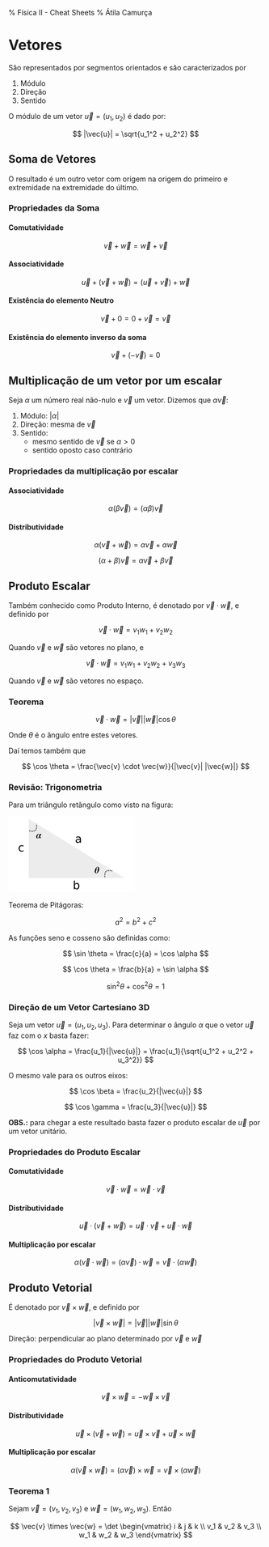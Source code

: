 % Física II - Cheat Sheets
% Átila Camurça

# Vetores

São representados por segmentos orientados e são caracterizados por

1. Módulo
1. Direção
1. Sentido

O módulo de um vetor $\vec{u} = (u_1, u_2)$ é dado por:

$$
|\vec{u}| = \sqrt{u_1^2 + u_2^2}
$$

## Soma de Vetores

O resultado é um outro vetor com origem na origem do primeiro e extremidade
na extremidade do último.

### Propriedades da Soma

#### Comutatividade

$$
\vec{v} + \vec{w} = \vec{w} + \vec{v}
$$

#### Associatividade

$$
\vec{u} + (\vec{v} + \vec{w}) = (\vec{u} + \vec{v}) + \vec{w}
$$

#### Existência do elemento Neutro

$$
\vec{v} + 0 = 0 + \vec{v} = \vec{v}
$$

#### Existência do elemento inverso da soma

$$
\vec{v} + (-\vec{v}) = 0
$$

## Multiplicação de um vetor por um escalar

Seja $\alpha$ um número real não-nulo e $\vec{v}$ um vetor. Dizemos que $\alpha \vec{v}$:

1. Módulo: $|\alpha|$
2. Direção: mesma de $\vec{v}$
3. Sentido:
	* mesmo sentido de $\vec{v}$ se $\alpha > 0$
	* sentido oposto caso contrário

### Propriedades da multiplicação por escalar

#### Associatividade

$$
\alpha (\beta \vec{v}) = (\alpha \beta) \vec{v}
$$

#### Distributividade

$$
\alpha (\vec{v} + \vec{w}) = \alpha \vec{v} + \alpha \vec{w}
$$

$$
(\alpha + \beta) \vec{v} = \alpha \vec{v} + \beta \vec{v}
$$

## Produto Escalar

Também conhecido como Produto Interno, é denotado por $\vec{v} \cdot \vec{w}$, e
definido por

$$
\vec{v} \cdot \vec{w} = v_1 w_1 + v_2 w_2
$$

Quando $\vec{v}$ e $\vec{w}$ são vetores no plano, e

$$
\vec{v} \cdot \vec{w} = v_1 w_1 + v_2 w_2 + v_3 w_3
$$

Quando $\vec{v}$ e $\vec{w}$ são vetores no espaço.

### Teorema

$$
\vec{v} \cdot \vec{w} = |\vec{v}| |\vec{w}| \cos \theta
$$

Onde $\theta$ é o ângulo entre estes vetores.

Daí temos também que

$$
\cos \theta = \frac{\vec{v} \cdot \vec{w}}{|\vec{v}| |\vec{w}|}
$$

### Revisão: Trigonometria

Para um triângulo retângulo como visto na figura:

![Triângulo Retângulo](img/triangulo-retangulo.jpg "Triângulo Retângulo")

Teorema de Pitágoras:

$$
a^2 = b^2 + c^2
$$

As funções seno e cosseno são definidas como:

$$
\sin \theta = \frac{c}{a} = \cos \alpha
$$

$$
\cos \theta = \frac{b}{a} = \sin \alpha
$$

$$
\sin^2 \theta + \cos^2 \theta = 1
$$

### Direção de um Vetor Cartesiano 3D

Seja um vetor $\vec{u} = (u_1, u_2, u_3)$. Para determinar o ângulo $\alpha$ que
o vetor $\vec{u}$ faz com o $x$ basta fazer:

$$
\cos \alpha = \frac{u_1}{|\vec{u}|} = \frac{u_1}{\sqrt{u_1^2 + u_2^2 + u_3^2}}
$$

O mesmo vale para os outros eixos:

$$
\cos \beta = \frac{u_2}{|\vec{u}|}
$$

$$
\cos \gamma = \frac{u_3}{|\vec{u}|}
$$

**OBS.:** para chegar a este resultado basta fazer o produto escalar de $\vec{u}$
por um vetor unitário.

### Propriedades do Produto Escalar

#### Comutatividade

$$
\vec{v} \cdot \vec{w} = \vec{w} \cdot \vec{v}
$$

#### Distributividade

$$
\vec{u} \cdot (\vec{v} + \vec{w}) = \vec{u} \cdot \vec{v} + \vec{u} \cdot \vec{w}
$$

#### Multiplicação por escalar

$$
\alpha (\vec{v} \cdot \vec{w}) = (\alpha \vec{v}) \cdot \vec{w} = \vec{v} \cdot (\alpha \vec{w})
$$

## Produto Vetorial

É denotado por $\vec{v} \times \vec{w}$, e definido por

$$
|\vec{v} \times \vec{w}| = |\vec{v}| |\vec{w}| \sin \theta
$$

Direção: perpendicular ao plano determinado por $\vec{v}$ e $\vec{w}$

### Propriedades do Produto Vetorial

#### Anticomutatividade

$$
\vec{v} \times \vec{w} = - \vec{w} \times \vec{v}
$$

#### Distributividade

$$
\vec{u} \times (\vec{v} + \vec{w}) = \vec{u} \times \vec{v} + \vec{u} \times \vec{w}
$$

#### Multiplicação por escalar

$$
\alpha (\vec{v} \times \vec{w}) = (\alpha \vec{v}) \times \vec{w} = \vec{v} \times (\alpha \vec{w})
$$

### Teorema 1

Sejam $\vec{v} = (v_1, v_2, v_3)$ e $\vec{w} = (w_1, w_2, w_3)$. Então

$$
\vec{v} \times \vec{w}
= \det
\begin{vmatrix}
i & j & k \\
v_1 & v_2 & v_3 \\
w_1 & w_2 & w_3
\end{vmatrix}
$$
